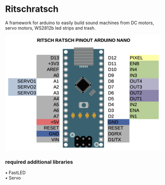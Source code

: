 # Ritschratsch
 A framework for arduino to easily build sound machines from DC motors, servo motors, WS2812b led strips and trash.


![pinout](img/rira_pinout.png)


### required additional libraries
• FastLED  
• Servo